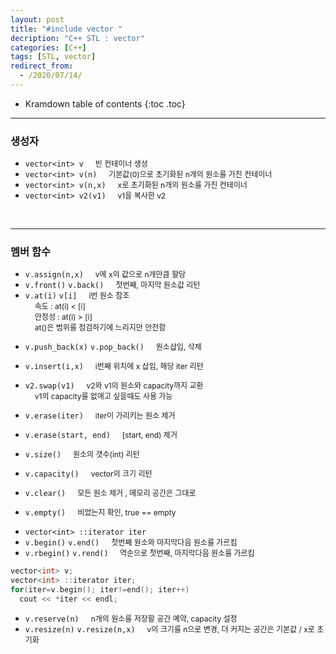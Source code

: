 ```yaml
---
layout: post
title: "#include vector "
decription: "C++ STL : vector"
categories: [C++]
tags: [STL, vector]
redirect_from:
  - /2020/07/14/
---
```

  <style>
    .margin{
      font-size:12px;
      margin-left:15px;
    }
    .nomargin{
      font-size:12px;
    }
    .space{
      margin:-10px 0;
    }
  </style>

* Kramdown table of contents
{:toc .toc}

---------------------

### 생성자

* `vector<int> v`   <span class="margin">빈 컨테이너 생성</span>    
* `vector<int> v(n)`  <span class="margin">기본값(0)으로 초기화된 n개의 원소를 가진 컨테이너 </span>   
* `vector<int> v(n,x)`  <span class="margin">x로 초기화된 n개의 원소를 가진 컨테이너 </span>    
* `vector<int> v2(v1)`  <span class="margin">v1을 복사한 v2  </span>    

<br/>

-----------------------

### 멤버 함수

* `v.assign(n,x)` <span class="margin">v에 x의 값으로 n개만큼 할당</span> 
* `v.front()` `v.back()` <span class="margin">첫번째, 마지막 원소값 리턴</span> <br>
* `v.at(i)` `v[i]` <span class="margin">i번 원소 참조</span>    
  <span class="margin">속도 : at(i) < [i]</span>    
  <span class="margin">안정성 : at(i) > [i] </span>    
  <span class="margin">at()은 범위를 점검하기에 느리지만 안전함</span>    

<span class="space"></span>

* `v.push_back(x)` `v.pop_back()` <span class="margin">원소삽입, 삭제</span>    
* `v.insert(i,x)` <span class="margin">i번째 위치에 x 삽입, 해당 iter 리턴</span>    
* `v2.swap(v1)` <span class="margin">v2와 v1의 원소와 capacity까지 교환</span>    
  <span class="margin">v1의 capacity를 없애고 싶을때도 사용 가능</span>    

* `v.erase(iter)` <span class="margin">iter이 가리키는 원소 제거</span>    
* `v.erase(start, end)` <span class="margin"> [start, end) 제거</span>    

<span class="space"></span>

* `v.size()`   <span class="margin">원소의 갯수(int) 리턴</span>    
* `v.capacity()` <span class="margin">vector의 크기 리턴</span>    

* `v.clear()`  <span class="margin">모든 원소 제거 , 메모리 공간은 그대로</span>     
* `v.empty()` <span class="margin"> 비었는지 확인, true == empty</span>     

<span class="space"></span>

* `vector<int> ::iterator iter`
* `v.begin()` `v.end()` <span class="margin">첫번째 원소와 마지막다음 원소를 가르킴</span> 
* `v.rbegin()` `v.rend()`<span class="margin"> 역순으로 첫번째, 마지막다음 원소를 가르킴 </span>    

~~~ c++
vector<int> v;
vector<int> ::iterator iter;
for(iter=v.begin(); iter!=end(); iter++)
  cout << *iter << endl;
~~~

* `v.reserve(n)` <span class="margin"> n개의 원소를 저장할 공간 예약, capacity 설정 </span>
* `v.resize(n)` `v.resize(n,x)` <span class="margin"> v의 크기를 n으로 변경, 더 커지는 공간은 기본값 / x로 초기화 </span><br/>